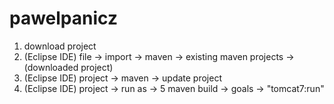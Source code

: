 # pawelpanicz

1. download project
2. (Eclipse IDE) file -> import -> maven -> existing maven projects -> (downloaded project)
3. (Eclipse IDE) project -> maven -> update project
4. (Eclipse IDE) project -> run as -> 5 maven build -> goals -> "tomcat7:run"
